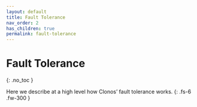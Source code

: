 ```yaml
---
layout: default
title: Fault Tolerance
nav_order: 2
has_children: true
permalink: fault-tolerance
---
```


# Fault Tolerance
{: .no_toc }

Here we describe at a high level how Clonos’ fault tolerance works.
{: .fs-6 .fw-300 }

